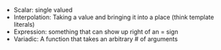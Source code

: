 - Scalar: single valued
- Interpolation: Taking a value and bringing it into a place (think template literals)
- Expression: something that can show up right of an = sign
- Variadic: A function that takes an arbitrary # of arguments